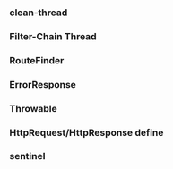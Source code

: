 ### clean-thread

### Filter-Chain Thread

### RouteFinder

### ErrorResponse

### Throwable

### HttpRequest/HttpResponse define

### sentinel